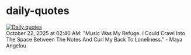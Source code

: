 # daily-quotes
[![Daily quotes](https://github.com/ceepu8/daily-quotes/actions/workflows/daily-quote.yml/badge.svg)](https://github.com/ceepu8/daily-quotes/actions/workflows/daily-quote.yml)<br/>
October 22, 2025 at 02:40 AM: "Music Was My Refuge. I Could Crawl Into The Space Between The Notes And Curl My Back To Loneliness." - Maya Angelou
